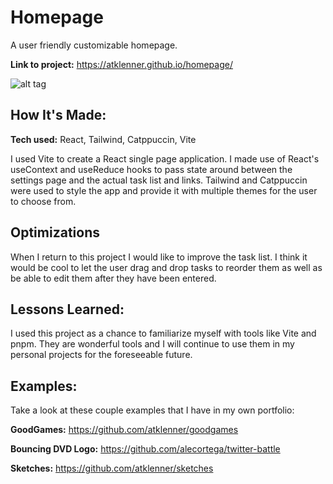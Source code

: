 # Homepage
A user friendly customizable homepage. 

**Link to project:** https://atklenner.github.io/homepage/

![alt tag](http://placecorgi.com/1200/650)

## How It's Made:

**Tech used:** React, Tailwind, Catppuccin, Vite

I used Vite to create a React single page application. I made use of React's useContext and useReduce hooks to pass state around between the settings page and the actual task list and links. Tailwind and Catppuccin were used to style the app and provide it with multiple themes for the user to choose from.

## Optimizations

When I return to this project I would like to improve the task list. I think it would be cool to let the user drag and drop tasks to reorder them as well as be able to edit them after they have been entered.

## Lessons Learned:

I used this project as a chance to familiarize myself with tools like Vite and pnpm. They are wonderful tools and I will continue to use them in my personal projects for the foreseeable future.

## Examples:
Take a look at these couple examples that I have in my own portfolio:

**GoodGames:** https://github.com/atklenner/goodgames

**Bouncing DVD Logo:** https://github.com/alecortega/twitter-battle

**Sketches:** https://github.com/atklenner/sketches



